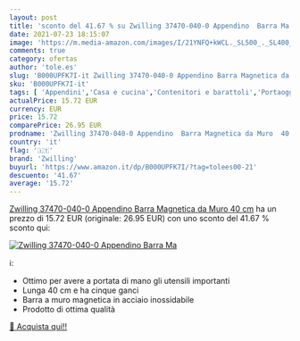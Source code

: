 ```yaml
---
layout: post
title: 'sconto del 41.67 % su Zwilling 37470-040-0 Appendino  Barra Ma  '
date: 2021-07-23 18:15:07
image: 'https://m.media-amazon.com/images/I/21YNFQ+kWCL._SL500_._SL400_.jpg'
comments: true
category: ofertas
author: 'tole.es'
slug: 'B000UPFK7I-it Zwilling 37470-040-0 Appendino Barra Magnetica da Muro 40 cm'
sku: 'B000UPFK7I-it'
tags: [ 'Appendini','Casa e cucina','Contenitori e barattoli','Portaoggetti e supporti','zwilling', ]
actualPrice: 15.72 EUR
currency: EUR
price: 15.72
comparePrice: 26.95 EUR
prodname: 'Zwilling 37470-040-0 Appendino  Barra Magnetica da Muro  40 cm'
country: 'it'
flag: '🇮🇹'
brand: 'Zwilling'
buyurl: 'https://www.amazon.it/dp/B000UPFK7I/?tag=tolees00-21'
descuento: '41.67'
average: '15.72'
---
```


[Zwilling 37470-040-0 Appendino  Barra Magnetica da Muro  40 cm](https://www.amazon.it/dp/B000UPFK7I/?tag=tolees00-21) ha un prezzo di 15.72 EUR (originale: 26.95 EUR) con uno sconto del 41.67 % sconto qui:

[![Zwilling 37470-040-0 Appendino  Barra Ma](https://m.media-amazon.com/images/I/21YNFQ+kWCL._SL500_._SL400_.jpg)](https://www.amazon.it/dp/B000UPFK7I/?tag=tolees00-21)

ℹ️:

- Ottimo per avere a portata di mano gli utensili importanti
- Lunga 40 cm e ha cinque ganci
- Barra a muro magnetica in acciaio inossidabile
- Prodotto di ottima qualità

[🛒 Acquista qui!!](https://www.amazon.it/dp/B000UPFK7I/?tag=tolees00-21)
